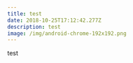 ```yaml
---
title: test
date: 2018-10-25T17:12:42.277Z
description: test
image: /img/android-chrome-192x192.png
---
```

test
